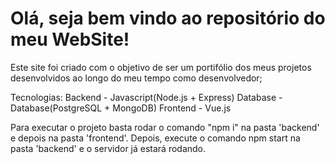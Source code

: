 # Olá, seja bem vindo ao repositório do meu WebSite!

Este site foi criado com o objetivo de ser um portifólio dos meus projetos desenvolvidos ao longo do meu tempo como desenvolvedor;

Tecnologias:
    Backend  - Javascript(Node.js + Express)
    Database - Database(PostgreSQL + MongoDB)
    Frontend - Vue.js


Para executar o projeto basta rodar o comando "npm i" na pasta 'backend' e depois na pasta 'frontend'.
Depois, execute o comando npm start na pasta 'backend' e o servidor já estará rodando.

